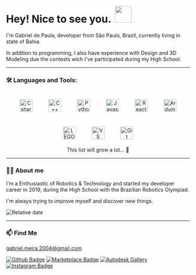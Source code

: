 # Hey! Nice to see you. <img height="45" style="margin-left:5px" src="https://i.pinimg.com/originals/f0/f6/6e/f0f66e9196fe55d62653cf56c3585435.gif">

I'm Gabriel de Paula, developer from São Paulo, Brazil, currently living in state of Bahia.

In addition to programming, I also have experience with Design and 3D Modeling due the contests wich I've participated during my High School.

---

### 🛠 Languages and Tools:

  <div align="center">
    <img height="35" style="margin:20px" src="https://cdn.svgporn.com/logos/c-sharp.svg" alt="Csharp icon">
    <img height="35" style="margin:20px" src="https://cdn.svgporn.com/logos/c-plusplus.svg" alt="C++ icon">
    <img height="35" style="margin:20px" src="https://cdn.svgporn.com/logos/python.svg" alt="Python icon">
    <img height="35" style="margin:20px" src="https://cdn.svgporn.com/logos/javascript.svg" alt="Javascript icon">
    <img height="35" style="margin:20px" src="https://cdn.svgporn.com/logos/react.svg" alt="React icon">
    <img height="35" style="margin:20px" src="https://cdn.svgporn.com/logos/arduino.svg" alt="Arduino icon">
    <img height="35" style="margin:20px" src="https://icafe.lcisd.org/wp-content/uploads/ev3-logo-transparent.png" alt="LEGO EV3 icon">
    <img height="35" style="margin:20px" src="https://cdn.svgporn.com/logos/visual-studio-code.svg" alt="VS Code icon">
    <img height="35" style="margin:20px" src="https://cdn.svgporn.com/logos/git-icon.svg" alt="Git icon">
    
  <div>
    This list will grow a lot... 🌱
  </div>
  </div>

---

### 🙋‍♂️ About me

I'm a Enthusiastic of Robotics & Technology and started my developer career in 2019, during the High School with the Brazilian Robotics Olympiad.

I'm always trying to improve myself and discover new things.

![Relative date](https://img.shields.io/date/1087603200?label=Age&style=for-the-badge)

---

### 📫 Find Me

gabriel.meira.2004@gmail.com

[![Github Badge](https://img.shields.io/badge/-Github-232323?style=for-the-badge&logo=Github&logoColor=white)](https://github.com/gabrieldp23)
[![Marketplace Badge](https://img.shields.io/badge/Marketplace-blue?style=for-the-badge&logo=VisualStudioCode)](https://marketplace.visualstudio.com/publishers/Gabrieldp-dev)
[![Autodesk Gallery](https://img.shields.io/badge/Autodesk-succes?style=for-the-badge&logo=Autodesk&logoColor=white)](https://gallery.autodesk.com/users/3WM6R3R9PCV8)
[![Instagram Badge](https://img.shields.io/badge/Instagram-E4405F?style=for-the-badge&logo=instagram&logoColor=white)](https://www.instagram.com/gabs_dp_/)


